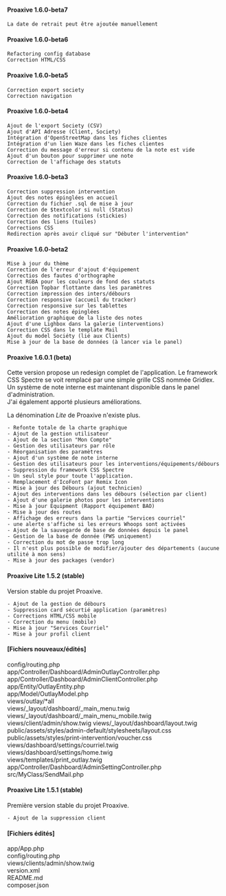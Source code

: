 #### Proaxive 1.6.0-beta7

```
La date de retrait peut être ajoutée manuellement
```

#### Proaxive 1.6.0-beta6

```
Refactoring config database
Correction HTML/CSS
```

#### Proaxive 1.6.0-beta5

```
Correction export society
Correction navigation
```

#### Proaxive 1.6.0-beta4

```
Ajout de l'export Society (CSV)
Ajout d'API Adresse (Client, Society)
Intégration d'OpenStreetMap dans les fiches clientes
Intégration d'un lien Waze dans les fiches clientes
Correction du message d'erreur si contenu de la note est vide
Ajout d'un bouton pour supprimer une note
Correction de l'affichage des statuts
```

#### Proaxive 1.6.0-beta3

```
Correction suppression intervention
Ajout des notes épinglées en accueil
Correction du fichier .sql de mise à jour
Correction de $textcolor si null (Status)
Correction des notifications (stickies)
Correction des liens (tuiles)
Corrections CSS
Redirection après avoir cliqué sur "Débuter l'intervention"
```

#### Proaxive 1.6.0-beta2

```
Mise à jour du thème
Correction de l'erreur d'ajout d'équipement
Correctios des fautes d'orthographe
Ajout RGBA pour les couleurs de fond des statuts
Correction Topbar flottante dans les paramètres
Correction impression des inters/débours
Correction responsive (accueil du tracker)
Correction responsive sur les tablettes
Correction des notes épinglées
Amélioration graphique de la liste des notes
Ajout d'une Lighbox dans la galerie (interventions)
Correction CSS dans le template Mail
Ajout du model Sociéty (lié aux Clients)
Mise à jour de la base de données (à lancer via le panel)
```

#### Proaxive 1.6.0.1 (beta)
Cette version propose un redesign complet de l'application. Le framework CSS Spectre se voit remplacé par une simple grille CSS nommée Gridlex.  
Un système de note interne est maintenant disponible dans le panel d'administration.  
J'ai également apporté plusieurs améliorations.

La dénomination *Lite* de Proaxive n'existe plus.

```
- Refonte totale de la charte graphique
- Ajout de la gestion utilisateur
- Ajout de la section "Mon Compte"
- Gestion des utilisateurs par rôle
- Réorganisation des paramètres
- Ajout d'un système de note interne
- Gestion des utilisateurs pour les interventions/équipements/débours
- Suppression du framework CSS Spectre
- Un seul style pour toute l'application.
- Remplacement d'IcoFont par Remix Icon
- Mise à jour des Débours (ajout technicien)
- Ajout des interventions dans les débours (sélection par client)
- Ajout d'une galerie photos pour les interventions
- Mise à jour Equipment (Rapport équipement BAO)
- Mise à jour des routes
- Affichage des erreurs dans la partie "Services courriel"
- une alerte s'affiche si les erreurs Whoops sont activées
- Ajout de la sauvegarde de base de données depuis le panel
- Gestion de la base de donnée (PWS uniquement)
- Correction du mot de passe trop long
- Il n'est plus possible de modifier/ajouter des départements (aucune utilité à mon sens)
- Mise à jour des packages (vendor)
```

#### Proaxive Lite 1.5.2 (stable)
Version stable du projet Proaxive.
```
- Ajout de la gestion de débours
- Suppression card sécurtié application (paramètres)
- Corrections HTML/CSS mobile
- Correction du menu (mobile)
- Mise à jour "Services Courriel"
- Mise à jour profil client
```
#### [Fichiers nouveaux/édités]
config/routing.php  
app/Controller/Dashboard/AdminOutlayController.php  
app/Controller/Dashboard/AdminClientController.php  
app/Entity/OutlayEntity.php  
app/Model/OutlayModel.php  
views/outlay/*all  
views/_layout/dashboard/_main_menu.twig  
views/_layout/dashboard/_main_menu_mobile.twig
views/client/admin/show.twig
views/_layout/dashboard/layout.twig  
public/assets/styles/admin-default/stylesheets/layout.css  
public/assets/styles/print-intervention/voucher.css
views/dashboard/settings/courriel.twig  
views/dashboard/settings/home.twig  
views/templates/print_outlay.twig
app/Controller/Dashboard/AdminSettingController.php  
src/MyClass/SendMail.php

#### Proaxive Lite 1.5.1 (stable)
Première version stable du projet Proaxive.
```
- Ajout de la suppression client
```
#### [Fichiers édités]   
app/App.php  
config/routing.php  
views/clients/admin/show.twig  
version.xml  
README.md  
composer.json
